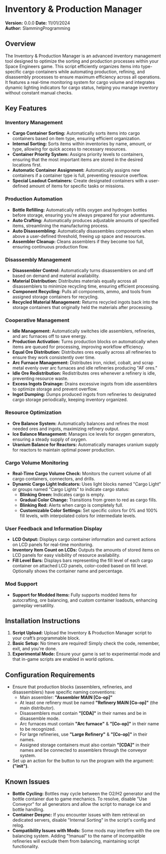 # Inventory & Production Manager
**Version:** 0.0.0
**Date:** 11/01/2024  
**Author:** SlammingProgramming  

## Overview
The Inventory & Production Manager is an advanced inventory management tool designed to optimize the sorting and production processes within your Space Engineers game. This script efficiently organizes items into type-specific cargo containers while automating production, refining, and disassembly processes to ensure maximum efficiency across all operations. It features a real-time monitoring system for cargo volume and integrates dynamic lighting indicators for cargo status, helping you manage inventory without constant manual checks.

## Key Features

### Inventory Management
- **Cargo Container Sorting:** Automatically sorts items into cargo containers based on item type, ensuring efficient organization.
- **Internal Sorting:** Sorts items within inventories by name, amount, or type, allowing for quick access to necessary resources.
- **Container Priority System:** Assigns priority levels to containers, ensuring that the most important items are stored in the desired locations first.
- **Automatic Container Assignment:** Automatically assigns new containers if a container type is full, preventing resource overflow.
- **Special Loadout Containers:** Create designated containers with a user-defined amount of items for specific tasks or missions.

### Production Automation
- **Bottle Refilling:** Automatically refills oxygen and hydrogen bottles before storage, ensuring you’re always prepared for your adventures.
- **Auto Crafting:** Automatically produces adjustable amounts of specified items, streamlining the manufacturing process.
- **Auto Disassembling:** Automatically disassembles components when above a user-defined threshold, freeing up space and resources.
- **Assembler Cleanup:** Cleans assemblers if they become too full, ensuring continuous production flow.

### Disassembly Management
- **Disassembler Control:** Automatically turns disassemblers on and off based on demand and material availability.
- **Material Distribution:** Distributes materials equally across all disassemblers to minimize recycling time, ensuring efficient processing.
- **Component Recycling:** Pulls all components, ammo, and tools from assigned storage containers for recycling.
- **Recycled Material Management:** Returns recycled ingots back into the storage containers that originally held the materials after processing.

### Cooperative Management
- **Idle Management:** Automatically switches idle assemblers, refineries, and arc furnaces off to save energy.
- **Production Activation:** Turns production blocks on automatically when items are queued for processing, improving workflow efficiency.
- **Equal Ore Distribution:** Distributes ores equally across all refineries to ensure they work consistently over time.
- **Arc Furnace Management:** Distributes iron, nickel, cobalt, and scrap metal evenly over arc furnaces and idle refineries producing "AF ores."
- **Idle Ore Redistribution:** Redistributes ores whenever a refinery is idle, preventing resource waste.
- **Excess Ingots Drainage:** Drains excessive ingots from idle assemblers to optimize storage and prevent overflow.
- **Ingot Dumping:** Dumps produced ingots from refineries to designated cargo storage periodically, keeping inventory organized.

### Resource Optimization
- **Ore Balance System:** Automatically balances and refines the most needed ores and ingots, maximizing refinery output.
- **Ice Balance Management:** Manages ice levels for oxygen generators, ensuring a steady supply of oxygen.
- **Uranium Balance for Reactors:** Automatically manages uranium supply for reactors to maintain optimal power production.

### Cargo Volume Monitoring
- **Real-Time Cargo Volume Check:** Monitors the current volume of all cargo containers, connectors, and drills.
- **Dynamic Cargo Light Indicators:** Uses light blocks named "Cargo Light" or groups named "Cargo Lights" to indicate cargo status:
  - **Blinking Green:** Indicates cargo is empty.
  - **Gradual Color Change:** Transitions from green to red as cargo fills.
  - **Blinking Red:** Alerts when cargo is completely full.
  - **Customizable Color Settings:** Set specific colors for 0% and 100% fill levels, with interpolated colors for intermediate levels.

### User Feedback and Information Display
- **LCD Output:** Displays cargo container information and current actions on LCD panels for real-time monitoring.
- **Inventory Item Count on LCDs:** Outputs the amounts of stored items on LCD panels for easy visibility of resource availability.
- **Fill Level Bars:** Displays bars representing the fill level of each cargo container on attached LCD panels, color-coded based on fill level. Optionally shows the container name and percentage.

### Mod Support
- **Support for Modded Items:** Fully supports modded items for autocrafting, ore balancing, and custom container loadouts, enhancing gameplay versatility.

## Installation Instructions
1. **Script Upload:** Upload the Inventory & Production Manager script to your craft’s programmable block.
2. **Basic Setup:** No timers are required! Simply check the code, remember, exit, and you're done.
3. **Experimental Mode:** Ensure your game is set to experimental mode and that in-game scripts are enabled in world options.

## Configuration Requirements
- Ensure that production blocks (assemblers, refineries, and disassemblers) have specific naming conventions:
  - Main assembler: **"Assembler MAIN [Co-op]"**
  - At least one refinery must be named **"Refinery MAIN [Co-op]"** (the main distributor).
  - Disassemblers must contain **"[CDA]"** in their names and be in disassemble mode.
  - Arc furnaces must contain **"Arc furnace"** & **"[Co-op]"** in their name to be recognized.
  - For large refineries, use **"Large Refinery"** & **"[Co-op]"** in their names.
  - Assigned storage containers must also contain **"[CDA]"** in their names and be connected to assemblers through the conveyor system.
- Set up an action for the button to run the program with the argument: **("init")**.

## Known Issues
- **Bottle Cycling:** Bottles may cycle between the O2/H2 generator and the bottle container due to game mechanics. To resolve, disable "Use Conveyor" for all generators and allow the script to manage ice and bottle handling.
- **Container Desync:** If you encounter issues with item retrieval on dedicated servers, disable "Internal Sorting" in the script's config and relog.
- **Compatibility Issues with Mods:** Some mods may interfere with the ore balancing system. Adding "!manual" to the name of incompatible refineries will exclude them from balancing, maintaining script functionality.
